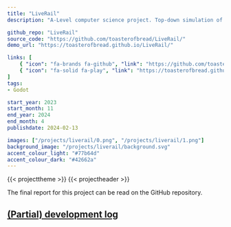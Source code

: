 ```yaml
---
title: "LiveRail"
description: "A-Level computer science project. Top-down simulation of a railway using real-world timetable and map data."

github_repo: "LiveRail"
source_code: "https://github.com/toasterofbread/LiveRail/"
demo_url: "https://toasterofbread.github.io/LiveRail/"

links: [
    { "icon": "fa-brands fa-github", "link": "https://github.com/toasterofbread/LiveRail/", "label": "Repository" },
    { "icon": "fa-solid fa-play", "link": "https://toasterofbread.github.io/LiveRail/", "label": "Demo" }
]
tags:
- Godot

start_year: 2023
start_month: 11
end_year: 2024
end_month: 4
publishdate: 2024-02-13

images: ["/projects/liverail/0.png", "/projects/liverail/1.png"]
background_image: "/projects/liverail/background.svg"
accent_colour_light: "#77b64d"
accent_colour_dark: "#42662a"
---
```


{{< projecttheme >}}
{{< projectheader >}}

The final report for this project can be read on the GitHub repository.

## [(Partial) development log](log)

